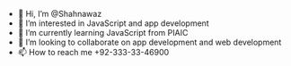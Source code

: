 - 👋 Hi, I’m @Shahnawaz
- 👀 I’m interested in JavaScript and app development
- 🌱 I’m currently learning JavaScript from PIAIC
- 💞️ I’m looking to collaborate on app development and web development
- 📫 How to reach me +92-333-33-46900

<!---
Shahnawazlearner/Shahnawaz is a ✨ web and app ✨ developer because he has become a `Student of PIAIC` 
--->
